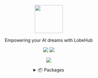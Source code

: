 <a name="readme-top"></a>

<div align="center">

<img height="90" src="https://npm.elemecdn.com/@lobehub/assets-logo@1.1.0/assets/logo-combine.webp">

Empowering your AI dreams with LobeHub

[![][website-shield]][website-url]
[![][discord-shield]][discord-url]



![](https://raw.githubusercontent.com/andreasbm/readme/master/assets/lines/rainbow.png)

<details>
<summary>📦 Packages</summary>
<br/>

| NAME                                   | REPO                                           | NPM                                        | DATE                     |
| -------------------------------------- | ---------------------------------------------- | ------------------------------------------ | ------------------------ |
| [@lobehub/chat][lobe-chat-url]         | [lobehub/lobe-chat][lobe-chat-github]          | [![][lobe-chat-shield]][lobe-chat-url]     | ![][lobe-chat-date]      |
| [@lobehub/flow][lobe-flow-url]         | [lobehub/lobe-flow][lobe-flow-github]          | [![][lobe-flow-shield]][lobe-flow-url]     | ![][lobe-flow-date]      |
| [@lobehub/ui][lobe-ui-url]             | [lobehub/lobe-ui][lobe-ui-github]              | [![][lobe-ui-shield]][lobe-ui-url]         | ![][lobe-ui-date]        |
| [@lobehub/lint][lobe-lint-url]         | [lobehub/lobe-lint][lobe-lint-github]          | [![][lobe-lint-shield]][lobe-lint-url]     | ![][lobe-lint-date]      |
| [dumi-theme-lobehub][lobe-dumi-url]    | [lobehub/dumi-theme-lobehub][lobe-dumi-github] | [![][lobe-dumi-shield]][lobe-dumi-url]     | ![][lobe-dumi-date]      |

<br/>

🕹️ Cli Toolbox

<br/>

| NAME                                   | REPO                                           | NPM                                        | DATE                     |
| -------------------------------------- | ---------------------------------------------- | ------------------------------------------ | ------------------------ |
| [@lobehub/commit-cli][lobe-commit-url] | [lobehub/lobe-commit][lobe-commit-github]      | [![][lobe-commit-shield]][lobe-commit-url] | ![][lobe-commit-date]    |
| [@lobehub/i18n-cli][lobe-i18n-url]     | [lobehub/lobe-i18n][lobe-i18n-github]          | [![][lobe-i18n-shield]][lobe-i18n-url]     | ![][lobe-i18n-date]      |
| [@lobehub/cli-ui][lobe-cliui-url]      | [lobehub/cli-ui][lobe-cliui-github]            | [![][lobe-cliui-shield]][lobe-cliui-url]   | ![][lobe-cliui-date]     |

<br/>

🖼️ Assets

<br/>
  
| NAME                             | NPM                                                                                       | UNPKG                                         |
| -------------------------------- | ----------------------------------------------------------------------------------------- | --------------------------------------------- |
| @lobehub/assets-logo             | [![][assets-logo-release]][assets-logo-release-url]                                       | [UNPKG][assets-logo-unpkg]                    |
| @lobehub/assets-favicons         | [![][assets-favicons-release]][assets-favicons-release-url]                               | [UNPKG][assets-favicons-unpkg]                |
| @lobehub/webfont-mono            | [![][assets-webfont-mono-release]][assets-webfont-mono-release-url]                       | [UNPKG][assets-webfont-mono-unpkg]            |
| @lobehub/webfont-harmony-sans    | [![][assets-webfont-harmony-sans-release]][assets-webfont-harmony-sans-release-url]       | [UNPKG][assets-webfont-harmony-sans-unpkg]    |
| @lobehub/webfont-harmony-sans-sc | [![][assets-webfont-harmony-sans-sc-release]][assets-webfont-harmony-sans-sc-release-url] | [UNPKG][assets-webfont-harmony-sans-sc-unpkg] |



---

#### 📝 License

Copyright © 2023 [LobeHub](https://github.com/lobehub)

</details>

</div>



<!-- @lobehub/chat -->

[lobe-chat-shield]: https://img.shields.io/npm/v/@lobehub/chat?label=%F0%9F%A4%AF%20NPM
[lobe-chat-url]: https://www.npmjs.com/package/@lobehub/chat
[lobe-chat-date]: https://img.shields.io/github/release-date/lobehub/lobe-chat?style=flat
[lobe-chat-github]: https://github.com/lobehub/lobe-chat

<!-- @lobehub/flow -->

[lobe-flow-shield]: https://img.shields.io/npm/v/@lobehub/flow?label=%F0%9F%A4%AF%20NPM
[lobe-flow-url]: https://www.npmjs.com/package/@lobehub/flow
[lobe-flow-date]: https://img.shields.io/github/release-date/lobehub/lobe-flow?style=flat
[lobe-flow-github]: https://github.com/lobehub/lobe-flow

<!-- @lobehub/ui -->

[lobe-ui-shield]: https://img.shields.io/npm/v/@lobehub/ui?label=%F0%9F%A4%AF%20NPM
[lobe-ui-url]: https://www.npmjs.com/package/@lobehub/ui
[lobe-ui-date]: https://img.shields.io/github/release-date/lobehub/lobe-ui?style=flat
[lobe-ui-github]: https://github.com/lobehub/lobe-ui

<!-- @lobehub/lint -->

[lobe-lint-shield]: https://img.shields.io/npm/v/@lobehub/lint?label=%F0%9F%A4%AF%20NPM
[lobe-lint-url]: https://www.npmjs.com/package/@lobehub/lint
[lobe-lint-date]: https://img.shields.io/github/release-date/lobehub/lobe-lint?style=flat
[lobe-lint-github]: https://github.com/lobehub/lobe-lint

<!-- @lobehub/commit-cli -->

[lobe-commit-shield]: https://img.shields.io/npm/v/@lobehub/commit-cli?label=%F0%9F%A4%AF%20NPM
[lobe-commit-url]: https://www.npmjs.com/package/@lobehub/commit-cli
[lobe-commit-date]: https://img.shields.io/github/release-date/lobehub/lobe-commit?style=flat
[lobe-commit-github]: https://github.com/lobehub/lobe-commit/tree/master/packages/lobe-commit

<!-- @lobehub/i18n-cli -->

[lobe-i18n-shield]: https://img.shields.io/npm/v/@lobehub/i18n-cli?label=%F0%9F%A4%AF%20NPM
[lobe-i18n-url]: https://www.npmjs.com/package/@lobehub/i18n-cli
[lobe-i18n-date]: https://img.shields.io/github/release-date/lobehub/lobe-commit?style=flat
[lobe-i18n-github]: https://github.com/lobehub/lobe-commit/tree/master/packages/lobe-i18n


<!-- @lobehub/cli-ui -->

[lobe-cliui-shield]: https://img.shields.io/npm/v/@lobehub/cli-ui?label=%F0%9F%A4%AF%20NPM
[lobe-cliui-url]: https://www.npmjs.com/package/@lobehub/cli-ui
[lobe-cliui-date]: https://img.shields.io/github/release-date/lobehub/lobe-commit?style=flat
[lobe-cliui-github]: https://github.com/lobehub/lobe-commit/tree/master/packages/lobei-ui

<!-- dumi-theme-lobehu -->

[lobe-dumi-shield]: https://img.shields.io/npm/v/dumi-theme-lobehub?label=%F0%9F%A4%AF%20NPM
[lobe-dumi-url]: https://www.npmjs.com/package/dumi-theme-lobehub
[lobe-dumi-date]: https://img.shields.io/github/release-date/lobehub/dumi-theme-lobehub?style=flat
[lobe-dumi-github]: https://github.com/lobehub/dumi-theme-lobehu


<!-- @lobehub/assets-logo -->

[assets-logo-release]: https://img.shields.io/npm/v/@lobehub/assets-logo?label=%F0%9F%A4%AF%20NPM
[assets-logo-release-url]: https://www.npmjs.com/package/@lobehub/assets-logo
[assets-logo-unpkg]: https://npm.elemecdn.com/@lobehub/assets-logo

<!-- @lobehub/assets-favicons -->

[assets-favicons-release]: https://img.shields.io/npm/v/@lobehub/assets-favicons?label=%F0%9F%A4%AF%20NPM
[assets-favicons-release-url]: https://www.npmjs.com/package/@lobehub/assets-favicons
[assets-favicons-unpkg]: https://npm.elemecdn.com/@lobehub/assets-favicons

<!-- @lobehub/webfont-mono -->

[assets-webfont-mono-release]: https://img.shields.io/npm/v/@lobehub/webfont-mono?label=%F0%9F%A4%AF%20NPM
[assets-webfont-mono-release-url]: https://www.npmjs.com/package/@lobehub/webfont-mono
[assets-webfont-mono-unpkg]: https://npm.elemecdn.com/@lobehub/webfont-mono

<!-- @lobehub/webfont-harmony-sans -->

[assets-webfont-harmony-sans-release]: https://img.shields.io/npm/v/@lobehub/webfont-harmony-sans?label=%F0%9F%A4%AF%20NPM
[assets-webfont-harmony-sans-release-url]: https://www.npmjs.com/package/@lobehub/webfont-harmony-sans
[assets-webfont-harmony-sans-unpkg]: https://npm.elemecdn.com/@lobehub/webfont-harmony-sans

<!-- @lobehub/webfont-harmony-sans-sc -->

[assets-webfont-harmony-sans-sc-release]: https://img.shields.io/npm/v/@lobehub/webfont-harmony-sans-sc?label=%F0%9F%A4%AF%20NPM
[assets-webfont-harmony-sans-sc-release-url]: https://www.npmjs.com/package/@lobehub/webfont-harmony-sans-sc
[assets-webfont-harmony-sans-sc-unpkg]: https://npm.elemecdn.com/@lobehub/webfont-harmony-sans-sc

<!-- SHIELD LINK GROUP -->
[website-shield]: https://img.shields.io/website?down_message=offline&label=🤯%20lobehub.com&up_message=online&url=https%3A%2F%2Flobehub.com&style=flat
[website-url]: https://lobehub.com
[discord-shield]: https://dcbadge.vercel.app/api/server/AYFPHvv2jT?style=flat
[discord-url]: https://discord.gg/AYFPHvv2jT
